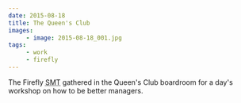 ```yaml
---
date: 2015-08-18
title: The Queen's Club
images:
     - image: 2015-08-18_001.jpg
tags:
     - work
     - firefly
---
```

The Firefly <abbr title="Senior Management Team">SMT</abbr> gathered in the Queen's Club boardroom for a day's workshop on how to be better managers.   